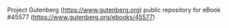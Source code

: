 Project Gutenberg (https://www.gutenberg.org) public repository for eBook #45577 (https://www.gutenberg.org/ebooks/45577)
